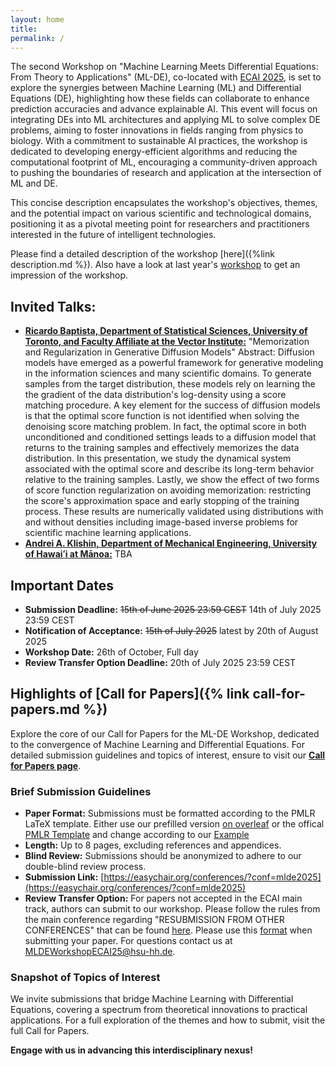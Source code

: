 ```yaml
---
layout: home
title: 
permalink: /
---
```




The second Workshop on "Machine Learning Meets Differential Equations: From Theory to Applications" (ML-DE), co-located with [ECAI 2025](https://www.ecai2025.eu/), is set to explore the synergies between Machine Learning (ML) and Differential Equations (DE), highlighting how these fields can collaborate to enhance prediction accuracies and advance explainable AI. This event will focus on integrating DEs into ML architectures and applying ML to solve complex DE problems, aiming to foster innovations in fields ranging from physics to biology. With a commitment to sustainable AI practices, the workshop is dedicated to developing energy-efficient algorithms and reducing the computational footprint of ML, encouraging a community-driven approach to pushing the boundaries of research and application at the intersection of ML and DE.

This concise description encapsulates the workshop's objectives, themes, and the potential impact on various scientific and technological domains, positioning it as a pivotal meeting point for researchers and practitioners interested in the future of intelligent technologies.

Please find a detailed description of the workshop [here]({%link description.md %}). Also have a look at last year's [workshop](https://mlde-ecai-2024.github.io) to get an impression of the workshop.

## Invited Talks:
- **[Ricardo Baptista, Department of Statistical Sciences, University of Toronto, and Faculty Affiliate at the Vector Institute:](https://www.ricardobaptista.com/)** "Memorization and Regularization in Generative Diffusion Models"
  Abstract: Diffusion models have emerged as a powerful framework for generative modeling in the information sciences and many scientific domains. To generate samples from the target distribution, these models rely on learning the the gradient of the data distribution's log-density using a score matching procedure. A key element for the success of diffusion models is that the optimal score function is not identified when solving the denoising score matching problem. In fact, the optimal score in both unconditioned and conditioned settings leads to a diffusion model that returns to the training samples and effectively memorizes the data distribution. In this presentation, we study the dynamical system associated with the optimal score and describe its long-term behavior relative to the training samples. Lastly, we show the effect of two forms of score function regularization on avoiding memorization: restricting the score's approximation space and early stopping of the training process. These results are numerically validated using distributions with and without densities including image-based inverse problems for scientific machine learning applications.
- **[Andrei A. Klishin, Department of Mechanical Engineering, University of Hawaiʻi at Mānoa:](https://aklishin.science/)** TBA

## Important Dates

- **Submission Deadline:** ~~15th of June 2025 23:59 CEST~~ 14th of July 2025 23:59 CEST 
- **Notification of Acceptance:** ~~15th of July 2025~~ latest by 20th of August 2025
- **Workshop Date:** 26th of October, Full day
- **Review Transfer Option Deadline:** 20th of July 2025 23:59 CEST


## Highlights of [Call for Papers]({% link call-for-papers.md %})

Explore the core of our Call for Papers for the ML-DE Workshop, dedicated to the convergence of Machine Learning and Differential Equations. For detailed submission guidelines and topics of interest, ensure to visit our **[Call for Papers page](/call-for-papers/)**.


### Brief Submission Guidelines

- **Paper Format:** Submissions must be formatted according to the PMLR LaTeX template. Either use our prefilled version [on overleaf](https://www.overleaf.com/read/rsnntgwcjnpg#8d4bcc) or the offical [PMLR Template](https://ctan.org/tex-archive/macros/latex/contrib/jmlr) and change according to our [Example](/assets/pdf/ML_DE_ECAI2024.pdf)
- **Length:** Up to 8 pages, excluding references and appendices.
- **Blind Review:** Submissions should be anonymized to adhere to our double-blind review process.
- **Submission Link:** [https://easychair.org/conferences/?conf=mlde2025](https://easychair.org/conferences/?conf=mlde2025)
- **Review Transfer Option:** For papers not accepted in the ECAI main track, authors can submit to our workshop. Please follow the rules from the main conference regarding "RESUBMISSION FROM OTHER CONFERENCES" that can be found [here](https://ecai2025.org/call-for-papers/). Please use this [format](https://www.overleaf.com/read/rsnntgwcjnpg#8d4bcc) when submitting your paper. For questions contact us at [MLDEWorkshopECAI25@hsu-hh.de](mailto:MLDEWorkshopECAI25@hsu-hh.de). 

### Snapshot of Topics of Interest

We invite submissions that bridge Machine Learning with Differential Equations, covering a spectrum from theoretical innovations to practical applications. For a full exploration of the themes and how to submit, visit the full Call for Papers.

**Engage with us in advancing this interdisciplinary nexus!**
